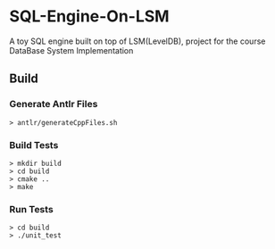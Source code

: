 # SQL-Engine-On-LSM
A toy SQL engine built on top of LSM(LevelDB), project for the course DataBase System Implementation 

## Build 

### Generate Antlr Files
```shell
> antlr/generateCppFiles.sh
```

### Build Tests
```shell
> mkdir build
> cd build
> cmake ..
> make
```

### Run Tests
```shell
> cd build
> ./unit_test
```